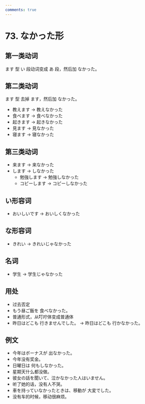 ```yaml
---
comments: true
---
```


# 73. なかった形

## 第一类动词
ます 型 い 段动词变成 あ 段，然后加 なかった。

## 第二类动词

ます 型 去掉 ます，然后加 なかった。

- 教えます -> 教えなかった
- 食べます -> 食べなかった
- 起きます -> 起きなかった
- 見ます -> 見なかった
- 寝ます -> 寝なかった

## 第三类动词

- 来ます -> 来なかった
- します -> しなかった
  - 勉強します -> 勉強しなかった
  - コピーします -> コピーしなかった

## い形容词

- おいしいです -> おいしくなかった

## な形容词

- きれい -> きれいじゃなかった

## 名词

- 学生 -> 学生じゃなかった

## 用处

- 过去否定
- もう昼ご飯を 食べなかった。
- 普通形式，从叮咛体变成普通体
- 昨日はどこも 行きませんでした。 -> 昨日はどこも 行かなかった。

## 例文

- 今年はボーナスが 出なかった。
- 今年没有奖金。
- 日曜日は 何もしなかった。
- 星期天什么都没做。
- 彼女の話を聞いて、泣かなかった人はいません。
- 听了她的话，没有人不哭。
- 車を持っていなかったときは、移動が 大変でした。
- 没有车的时候，移动很麻烦。

